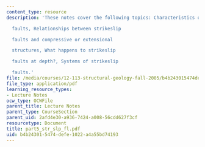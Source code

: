 ```yaml
---
content_type: resource
description: 'These notes cover the following topics: Characteristics of strikeslip

  faults, Relationships between strikeslip

  faults and compressive or extensional

  structures, What happens to strikeslip

  faults at depth?, Systems of strikeslip

  faults.'
file: /media/courses/12-113-structural-geology-fall-2005/b4b243015474defe1022a4a55bd74193_part5_str_slp_fl.pdf
file_type: application/pdf
learning_resource_types:
- Lecture Notes
ocw_type: OCWFile
parent_title: Lecture Notes
parent_type: CourseSection
parent_uid: 2afd4e30-a936-7424-a008-56cdd627f3cf
resourcetype: Document
title: part5_str_slp_fl.pdf
uid: b4b24301-5474-defe-1022-a4a55bd74193
---
```


